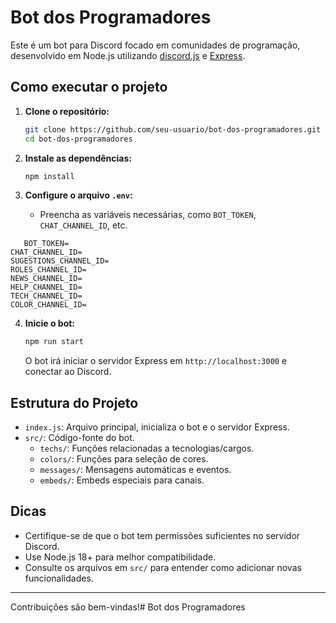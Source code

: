 # Bot dos Programadores

Este é um bot para Discord focado em comunidades de programação, desenvolvido em Node.js utilizando [discord.js](https://discord.js.org/) e [Express](https://expressjs.com/).

## Como executar o projeto

1. **Clone o repositório:**
   ```sh
   git clone https://github.com/seu-usuario/bot-dos-programadores.git
   cd bot-dos-programadores
   ```

2. **Instale as dependências:**
   ```sh
   npm install
   ```

3. **Configure o arquivo `.env`:**
   - Preencha as variáveis necessárias, como `BOT_TOKEN`, `CHAT_CHANNEL_ID`, etc.
```
   BOT_TOKEN=
CHAT_CHANNEL_ID=
SUGESTIONS_CHANNEL_ID=
ROLES_CHANNEL_ID=
NEWS_CHANNEL_ID=
HELP_CHANNEL_ID=
TECH_CHANNEL_ID=
COLOR_CHANNEL_ID=
```
4. **Inicie o bot:**
   ```sh
   npm run start
   ```
   O bot irá iniciar o servidor Express em `http://localhost:3000` e conectar ao Discord.

## Estrutura do Projeto

- `index.js`: Arquivo principal, inicializa o bot e o servidor Express.
- `src/`: Código-fonte do bot.
  - `techs/`: Funções relacionadas a tecnologias/cargos.
  - `colors/`: Funções para seleção de cores.
  - `messages/`: Mensagens automáticas e eventos.
  - `embeds/`: Embeds especiais para canais.

## Dicas

- Certifique-se de que o bot tem permissões suficientes no servidor Discord.
- Use Node.js 18+ para melhor compatibilidade.
- Consulte os arquivos em `src/` para entender como adicionar novas funcionalidades.

---

Contribuições são bem-vindas!# Bot dos Programadores